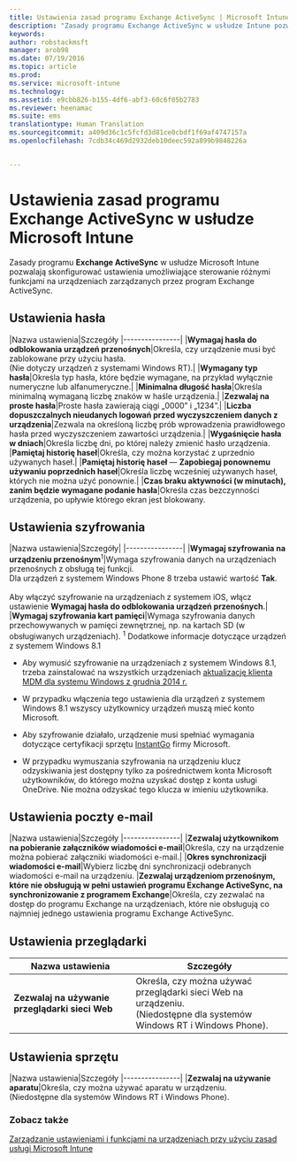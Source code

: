 ```yaml
---
title: Ustawienia zasad programu Exchange ActiveSync | Microsoft Intune
description: "Zasady programu Exchange ActiveSync w usłudze Intune pozwalają skonfigurować ustawienia umożliwiające sterowanie funkcjami na urządzeniach zarządzanych przez program Exchange ActiveSync."
keywords: 
author: robstackmsft
manager: arob98
ms.date: 07/19/2016
ms.topic: article
ms.prod: 
ms.service: microsoft-intune
ms.technology: 
ms.assetid: e9cbb826-b155-4df6-abf3-60c6f05b2783
ms.reviewer: heenamac
ms.suite: ems
translationtype: Human Translation
ms.sourcegitcommit: a409d36c1c5fcfd3d81ce0cbdf1f69af4747157a
ms.openlocfilehash: 7cdb34c469d2932deb10deec592a899b9848226a


---
```


# Ustawienia zasad programu Exchange ActiveSync w usłudze Microsoft Intune
Zasady programu **Exchange ActiveSync** w usłudze Microsoft Intune pozwalają skonfigurować ustawienia umożliwiające sterowanie różnymi funkcjami na urządzeniach zarządzanych przez program Exchange ActiveSync.


## Ustawienia hasła

|Nazwa ustawienia|Szczegóły
|----------------|
|**Wymagaj hasła do odblokowania urządzeń przenośnych**|Określa, czy urządzenie musi być zablokowane przy użyciu hasła.<br>(Nie dotyczy urządzeń z systemami Windows RT).|
|**Wymagany typ hasła**|Określa typ hasła, które będzie wymagane, na przykład wyłącznie numeryczne lub alfanumeryczne.|
|**Minimalna długość hasła**|Określa minimalną wymaganą liczbę znaków w haśle urządzenia.|
|**Zezwalaj na proste hasła**|Proste hasła zawierają ciągi „0000” i „1234”.|
|**Liczba dopuszczalnych nieudanych logowań przed wyczyszczeniem danych z urządzenia**|Zezwala na określoną liczbę prób wprowadzenia prawidłowego hasła przed wyczyszczeniem zawartości urządzenia.|
|**Wygaśnięcie hasła w dniach**|Określa liczbę dni, po której należy zmienić hasło urządzenia.
|**Pamiętaj historię haseł**|Określa, czy można korzystać z uprzednio używanych haseł.|
|**Pamiętaj historię haseł** — **Zapobiegaj ponownemu używaniu poprzednich haseł**|Określa liczbę wcześniej używanych haseł, których nie można użyć ponownie.|
|**Czas braku aktywności (w minutach), zanim będzie wymagane podanie hasła**|Określa czas bezczynności urządzenia, po upływie którego ekran jest blokowany.

## Ustawienia szyfrowania

|Nazwa ustawienia|Szczegóły|
|----------------|
|**Wymagaj szyfrowania na urządzeniu przenośnym**<sup>1</sup>|Wymaga szyfrowania danych na urządzeniach przenośnych z obsługą tej funkcji.<br>Dla urządzeń z systemem Windows Phone 8 trzeba ustawić wartość **Tak**.<br /><br />Aby włączyć szyfrowanie na urządzeniach z systemem iOS, włącz ustawienie **Wymagaj hasła do odblokowania urządzeń przenośnych**.|
|**Wymagaj szyfrowania kart pamięci**|Wymaga szyfrowania danych przechowywanych w pamięci zewnętrznej, np. na kartach SD (w obsługiwanych urządzeniach).
<sup>1</sup> Dodatkowe informacje dotyczące urządzeń z systemem Windows 8.1

-   Aby wymusić szyfrowanie na urządzeniach z systemem Windows 8.1, trzeba zainstalować na wszystkich urządzeniach [aktualizację klienta MDM dla systemu Windows z grudnia 2014 r.](http://support.microsoft.com/kb/3013816) 

-   W przypadku włączenia tego ustawienia dla urządzeń z systemem Windows 8.1 wszyscy użytkownicy urządzeń muszą mieć konto Microsoft.

-   Aby szyfrowanie działało, urządzenie musi spełniać wymagania dotyczące certyfikacji sprzętu [InstantGo](http://blogs.windows.com/bloggingwindows/2014/06/19/instantgo-a-better-way-to-sleep/) firmy Microsoft.

-   W przypadku wymuszania szyfrowania na urządzeniu klucz odzyskiwania jest dostępny tylko za pośrednictwem konta Microsoft użytkowników, do którego można uzyskać dostęp z konta usługi OneDrive. Nie można odzyskać tego klucza w imieniu użytkownika.

## Ustawienia poczty e-mail

|Nazwa ustawienia|Szczegóły
|----------------|
|**Zezwalaj użytkownikom na pobieranie załączników wiadomości e-mail**|Określa, czy na urządzenie można pobierać załączniki wiadomości e-mail.|
|**Okres synchronizacji wiadomości e-mail**|Wybierz liczbę dni synchronizacji odebranych wiadomości e-mail na urządzeniu.
|**Zezwalaj urządzeniom przenośnym, które nie obsługują w pełni ustawień programu Exchange ActiveSync, na synchronizowanie z programem Exchange**|Określa, czy zezwalać na dostęp do programu Exchange na urządzeniach, które nie obsługują co najmniej jednego ustawienia programu Exchange ActiveSync.

## Ustawienia przeglądarki

|Nazwa ustawienia|Szczegóły
|----------------|-
|**Zezwalaj na używanie przeglądarki sieci Web**|Określa, czy można używać przeglądarki sieci Web na urządzeniu.<br>(Niedostępne dla systemów Windows RT i Windows Phone).

## Ustawienia sprzętu

|Nazwa ustawienia|Szczegóły
|----------------|
|**Zezwalaj na używanie aparatu**|Określa, czy można używać aparatu w urządzeniu.<br>(Niedostępne dla systemów Windows RT i Windows Phone).



### Zobacz także
[Zarządzanie ustawieniami i funkcjami na urządzeniach przy użyciu zasad usługi Microsoft Intune](manage-settings-and-features-on-your-devices-with-microsoft-intune-policies.md)




<!--HONumber=Jul16_HO3-->


